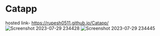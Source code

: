 # Catapp
hosted link- https://rupesh0511.github.io/Catapp/
![Screenshot 2023-07-29 234428](https://github.com/rupesh0511/Catapp/assets/69234169/38b2b18b-26aa-4c68-aff2-5e13efb49d12)
![Screenshot 2023-07-29 234445](https://github.com/rupesh0511/Catapp/assets/69234169/141fd3d5-b744-4831-b8db-028023d375cd)
